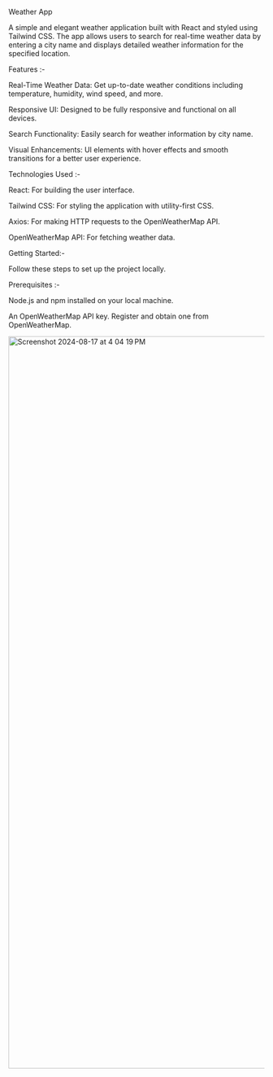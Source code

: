 Weather App

A simple and elegant weather application built with React and styled using Tailwind CSS. The app allows users to search for real-time weather data by entering a city name and displays detailed weather information for the specified location.

Features :-


Real-Time Weather Data: Get up-to-date weather conditions including temperature, humidity, wind speed, and more.

Responsive UI: Designed to be fully responsive and functional on all devices.

Search Functionality: Easily search for weather information by city name.

Visual Enhancements: UI elements with hover effects and smooth transitions for a better user experience.



Technologies Used :-

React: For building the user interface.

Tailwind CSS: For styling the application with utility-first CSS.

Axios: For making HTTP requests to the OpenWeatherMap API.

OpenWeatherMap API: For fetching weather data.


Getting Started:-

Follow these steps to set up the project locally.

Prerequisites :-

Node.js and npm installed on your local machine.

An OpenWeatherMap API key. Register and obtain one from OpenWeatherMap.

<img width="1438" alt="Screenshot 2024-08-17 at 4 04 19 PM" src="https://github.com/user-attachments/assets/0b6a3c5e-4e31-4282-952d-88347898745b">



